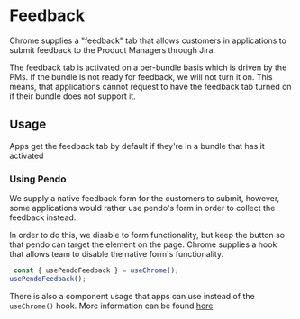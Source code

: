 # Feedback

Chrome supplies a "feedback" tab that allows customers in applications to submit feedback to the Product Managers through Jira.

The feedback tab is activated on a per-bundle basis which is driven by the PMs. If the bundle is not ready for feedback, we will not turn it on. This means, that applications cannot request to have the feedback tab turned on if their bundle does not support it.

## Usage

Apps get the feedback tab by default if they're in a bundle that has it activated

### Using Pendo

We supply a native feedback form for the customers to submit, however, some applications would rather use pendo's form in order to collect the feedback instead.

In order to do this, we disable to form functionality, but keep the button so that pendo can target the element on the page. Chrome supplies a hook that allows team to disable the native form's functionality.

```js
 const { usePendoFeedback } = useChrome();
usePendoFeedback();
```

There is also a component usage that apps can use instead of the `useChrome()` hook. More information can be found [here](https://github.com/RedHatInsights/frontend-components/tree/master/packages/components/src/usePendoFeedback)
